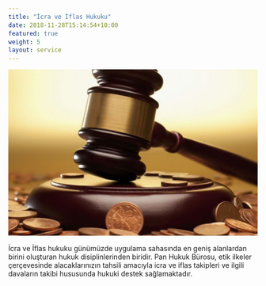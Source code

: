 ```yaml
---
title: "İcra ve İflas Hukuku"
date: 2018-11-28T15:14:54+10:00
featured: true
weight: 5
layout: service
---
```

![Accounting Services](/images/icra-yeni-1170x780.png)

İcra ve İflas hukuku günümüzde uygulama sahasında en geniş alanlardan birini oluşturan hukuk disiplinlerinden biridir. Pan Hukuk Bürosu, etik ilkeler çerçevesinde alacaklarınızın tahsili amacıyla icra ve iflas takipleri ve ilgili davaların takibi hususunda hukuki destek sağlamaktadır.
